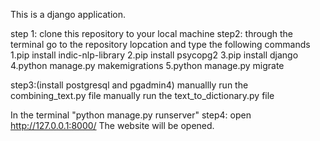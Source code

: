 This is a django application.

step 1:
  clone this repository to your local machine
step2:
  through the terminal go to the repository lopcation and type the following commands
  1.pip install indic-nlp-library
  2.pip install psycopg2
  3.pip install django 
  4.python manage.py makemigrations
  5.python manage.py migrate

step3:(install postgresql and pgadmin4)
  manuallly run the combining_text.py file
  manually run the text_to_dictionary.py file

  In the terminal "python manage.py runserver"
step4:
  open http://127.0.0.1:8000/
  The website will be opened.
